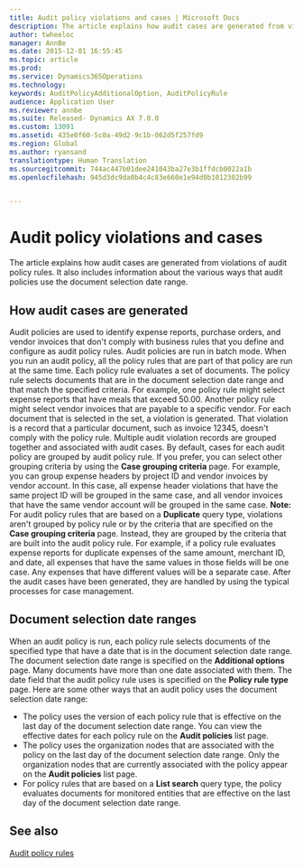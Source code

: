 ```yaml
---
title: Audit policy violations and cases | Microsoft Docs
description: The article explains how audit cases are generated from violations of audit policy rules. It also includes information about the various ways that audit policies use the document selection date range.
author: twheeloc
manager: AnnBe
ms.date: 2015-12-01 16:55:45
ms.topic: article
ms.prod: 
ms.service: Dynamics365Operations
ms.technology: 
keywords: AuditPolicyAdditionalOption, AuditPolicyRule
audience: Application User
ms.reviewer: annbe
ms.suite: Released- Dynamics AX 7.0.0
ms.custom: 13091
ms.assetid: 435e0f60-5c0a-49d2-9c1b-062d5f257fd9
ms.region: Global
ms.author: ryansand
translationtype: Human Translation
ms.sourcegitcommit: 744ac447b01dee241043ba27e3b1ffdcb0022a1b
ms.openlocfilehash: 945d3dc9da0b4c4c83e660e1e94d0b1012302b99


---
```


# <a name="audit-policy-violations-and-cases"></a>Audit policy violations and cases

The article explains how audit cases are generated from violations of audit policy rules. It also includes information about the various ways that audit policies use the document selection date range.

<a name="how-audit-cases-are-generated"></a>How audit cases are generated
-----------------------------

Audit policies are used to identify expense reports, purchase orders, and vendor invoices that don't comply with business rules that you define and configure as audit policy rules. Audit policies are run in batch mode. When you run an audit policy, all the policy rules that are part of that policy are run at the same time. Each policy rule evaluates a set of documents. The policy rule selects documents that are in the document selection date range and that match the specified criteria. For example, one policy rule might select expense reports that have meals that exceed 50.00. Another policy rule might select vendor invoices that are payable to a specific vendor. For each document that is selected in the set, a violation is generated. That violation is a record that a particular document, such as invoice 12345, doesn't comply with the policy rule. Multiple audit violation records are grouped together and associated with audit cases. By default, cases for each audit policy are grouped by audit policy rule. If you prefer, you can select other grouping criteria by using the **Case grouping criteria** page. For example, you can group expense headers by project ID and vendor invoices by vendor account. In this case, all expense header violations that have the same project ID will be grouped in the same case, and all vendor invoices that have the same vendor account will be grouped in the same case. **Note:** For audit policy rules that are based on a **Duplicate** query type, violations aren't grouped by policy rule or by the criteria that are specified on the **Case grouping criteria** page. Instead, they are grouped by the criteria that are built into the audit policy rule. For example, if a policy rule evaluates expense reports for duplicate expenses of the same amount, merchant ID, and date, all expenses that have the same values in those fields will be one case. Any expenses that have different values will be a separate case. After the audit cases have been generated, they are handled by using the typical processes for case management.

## <a name="document-selection-date-ranges"></a>Document selection date ranges
When an audit policy is run, each policy rule selects documents of the specified type that have a date that is in the document selection date range. The document selection date range is specified on the **Additional options** page. Many documents have more than one date associated with them. The date field that the audit policy rule uses is specified on the **Policy rule type** page. Here are some other ways that an audit policy uses the document selection date range:

-   The policy uses the version of each policy rule that is effective on the last day of the document selection date range. You can view the effective dates for each policy rule on the **Audit policies** list page.
-   The policy uses the organization nodes that are associated with the policy on the last day of the document selection date range. Only the organization nodes that are currently associated with the policy appear on the **Audit policies** list page.
-   For policy rules that are based on a **List search** query type, the policy evaluates documents for monitored entities that are effective on the last day of the document selection date range.


<a name="see-also"></a>See also
--------

[Audit policy rules](https://ax.help.dynamics.com/en/wiki/audit-policy-rules-3/)




<!--HONumber=Feb17_HO3-->


